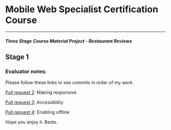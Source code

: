 # Mobile Web Specialist Certification Course
---
#### _Three Stage Course Material Project - Restaurant Reviews_

## Stage 1

### Evaluator notes:
Please follow these links to see commits in order of my work.

[Pull request 2](https://github.com/raveesh-me/mws-restaurant-stage-1/pull/2): Making responsive

[Pull request 3](https://github.com/raveesh-me/mws-restaurant-stage-1/pull/3): Accessibility

[Pull request 4](https://github.com/raveesh-me/mws-restaurant-stage-1/pull/4): Enabling offline

Hope you enjoy it.
Bests.
